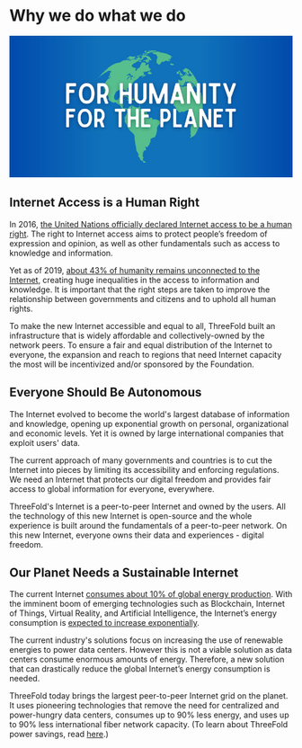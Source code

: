 # Why we do what we do

![](img/humanityplanet.jpg)

## Internet Access is a Human Right

In 2016, [the United Nations officially declared Internet access to be a human right](https://www2.ohchr.org/english/bodies/hrcouncil/docs/17session/A.HRC.17.27_en.pdf). The right to Internet access aims to protect people’s freedom of expression and opinion, as well as other fundamentals such as access to knowledge and information. 

Yet as of 2019, [about 43% of humanity remains unconnected to the Internet](https://wearesocial.com/blog/2019/01/digital-2019-global-internet-use-accelerates), creating huge inequalities in the access to information and knowledge. It is important that the right steps are taken to improve the relationship between governments and citizens and to uphold all human rights.
 
To make the new Internet accessible and equal to all, ThreeFold built an infrastructure that is widely affordable and collectively-owned by the network peers. To ensure a fair and equal distribution of the Internet to everyone, the expansion and reach to regions that need Internet capacity the most will be incentivized and/or sponsored by the Foundation.

## Everyone Should Be Autonomous

The Internet evolved to become the world's largest database of information and knowledge, opening up exponential growth on personal, organizational and economic levels. Yet it is owned by large international companies that exploit users' data. 

The current approach of many governments and countries is to cut the Internet into pieces by limiting its accessibility and enforcing regulations. We need an Internet that protects our digital freedom and provides fair access to global information for everyone, everywhere.
 
ThreeFold's Internet is a peer-to-peer Internet and owned by the users. All the technology of this new Internet is open-source and the whole experience is built around the fundamentals of a peer-to-peer network. On this new Internet, everyone owns their data and experiences - digital freedom.

## Our Planet Needs a Sustainable Internet 

The current Internet [consumes about 10% of global energy production](https://www.researchgate.net/publication/255923829_Emerging_Trends_in_Electricity_Consumption_for_Consumer_ICT). With the imminent boom of emerging technologies such as Blockchain, Internet of Things, Virtual Reality, and Artificial Intelligence, the Internet’s energy consumption is [expected to increase exponentially](https://www.gartner.com/en/newsroom/press-releases/2017-02-07-gartner-says-8-billion-connected-things-will-be-in-use-in-2017-up-31-percent-from-2016). 

The current industry's solutions focus on increasing the use of renewable energies to power data centers. However this is not a viable solution as data centers consume enormous amounts of energy. Therefore, a new solution that can drastically reduce the global Internet’s energy consumption is needed. 
  
ThreeFold today brings the largest peer-to-peer Internet grid on the planet. It uses pioneering technologies that remove the need for centralized and power-hungry data centers, consumes up to 90% less energy, and uses up to 90% less international fiber network capacity. (To learn about ThreeFold power savings, read [here](https://farming.threefold.io/blog/post/for_our_planet/).)
